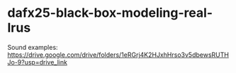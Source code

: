 # dafx25-black-box-modeling-real-lrus

Sound examples: https://drive.google.com/drive/folders/1eRGrj4K2HJxhHrso3v5dbewsRUTHJo-9?usp=drive_link
